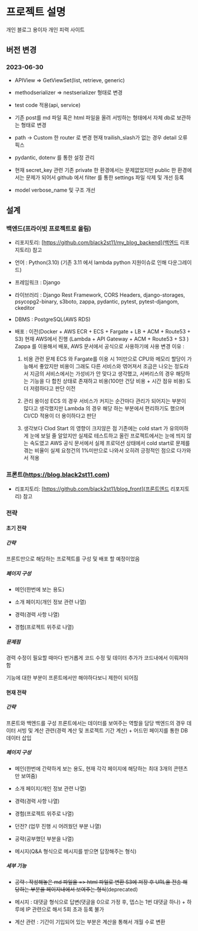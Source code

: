 # 프로젝트 설명

개인 블로그 용이자 개인 피력 사이트

## 버전 변경

### 2023-06-30

- APIView => GetViewSet(list, retrieve, generic)

- methodserializer => nestserializer 형태로 변경

- test code 적용(api, service)

- 기존 post를 md 파일 혹은 html 파일을 올려 서빙하는 형태에서 자체 db로 보관하는 형태로 변경

- path -> Custom 한 router 로 변경 현재 trailish_slash가 없는 경우 detail 오류 픽스

- pydantic, dotenv 를 통한 설정 관리

- 현재 secret_key 관련 기존 private 한 환경에서는 문제없었지만 public 한 환경에서는 문제가 되어서 github 에서 filter 를 통한 settings 파일 삭제 및 개선 등록

- model verbose_name 및 구조 개선

## 설계

### 백엔드(프라이빗 프로젝트로 올림)

- 리포지토리: [https://github.com/black2st11/my_blog_backend](백엔드 리포지토리) 참고

- 언어 : Python(3.10) (기존 3.11 에서 lambda python 지원이슈로 인해 다운그레이드)

- 프레임워크 : Django

- 라이브러리 : Django Rest Framework, CORS Headers, django-storages, psycopg2-binary, s3boto, zappa, pydantic, pytest, pytest-djangom, ckeditor

- DBMS : PostgreSQL(AWS RDS)

- 배포 :
  이전(Docker + AWS ECR + ECS + Fargate + LB + ACM + Route53 + S3)
  현재 AWS에서 진행 (Lambda + API Gateway + ACM + Route53 + S3 )
  Zappa 를 이용해서 배포, AWS 문서에서 공식으로 사용하기에 사용
  변경 이유 :

  1. 비용 관련 문제
     ECS 와 Fargate를 이용 시 1미만으로 CPU와 메모리 할당이 가능해서 좋았지만 비용이 그래도 다른 서비스와 엮어져서 조금은 나오는 정도라서 지금의 서비스에서는 가성비가 안 맞다고 생각했고, 서버리스의 경우 해당하는 기능을 다 합친 상태로 존재하고 비용(100만 건당 비용 + 시간 점유 비용) 도 더 저렴하다고 판단 이전

  2. 관리 용이성
     ECS 의 경우 서비스가 커지는 순간마다 관리가 되어지는 부분이 많다고 생각했지만 Lambda 의 경우 해당 하는 부분에서 편리하기도 했으며 CI/CD 적용이 더 용이하다고 판단

  3. 생각보다 Clod Start 의 영향이 크지않은 점
     기존에는 cold start 가 유의미하게 눈에 보일 줄 알았지만 실제로 테스트하고 올린 프로젝트에서는 눈에 띄지 않는 속도였고 AWS 공식 문서에서 실제 프로덕션 상태에서 cold start로 문제를 겪는 비율이 실제 요청건의 1%미만으로 나와서 오히려 긍정적인 점으로 다가와서 적용

### 프론트(https://blog.black2st11.com)

- 리포지토리: [https://github.com/black2st11/blog_front](프론트엔드 리포지토리) 참고

### 전략

#### 초기 전략

##### 간략

프론트만으로 해당하는 프로젝트를 구성 및 배포 할 예정이었음

##### 페이지 구성

- 메인(한번에 보는 용도)

- 소개 페이지(개인 정보 관련 나열)

- 경력(경력 사항 나열)

- 경험(프로젝트 위주로 나열)

##### 문제점

경력 수정이 필요할 때마다 번거롭게 코드 수정 및 데이터 추가가 코드내에서 이뤄져야함

기능에 대한 부분이 프론트에서만 해야하다보니 제한이 되어짐

####

#### 현재 전략

##### 간략

프론트와 백엔드를 구성 프론트에서는 데이터를 보여주는 역할을 담당
백엔드의 경우 데이터 서빙 및 계산 관련(경력 계산 및 프로젝트 기간 계산) + 어드민 페이지를 통한 DB 데이터 삽입

##### 페이지 구성

- 메인(한번에 간략하게 보는 용도, 현재 각각 페이지에 해당하는 최대 3개의 콘텐츠만 보여줌)

- 소개 페이지(개인 정보 관련 나열)

- 경력(경력 사항 나열)

- 경험(프로젝트 위주로 나열)

- 던전? (업무 진행 시 어려웠던 부분 나열)

- 공략(공부했던 부분을 나열)

- 메시지(Q&A 형식으로 메시지를 받으면 답장해주는 형식)

##### 세부 기능

- ~~공략 : 작성해놓은 md 파일을 => html 파일로 변환 S3에 저장 후 URL을 전송 해당하는 부분을 페이지내에서 보여주는 형식~~(deprecated)

- 메시지 : 대댓글 형식으로 답변(댓글을 0으로 가정 후, 뎁스는 1번 대댓글 하나) + 하루에 IP 관련으로 해서 5회 초과 등록 불가

- 계산 관련 : 기간이 기입되어 있는 부분은 계산을 통해서 개월 수로 변환
